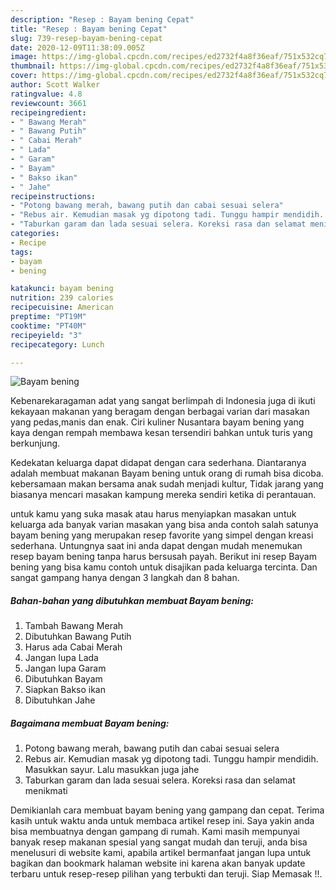 ```yaml
---
description: "Resep : Bayam bening Cepat"
title: "Resep : Bayam bening Cepat"
slug: 739-resep-bayam-bening-cepat
date: 2020-12-09T11:38:09.005Z
image: https://img-global.cpcdn.com/recipes/ed2732f4a8f36eaf/751x532cq70/bayam-bening-foto-resep-utama.jpg
thumbnail: https://img-global.cpcdn.com/recipes/ed2732f4a8f36eaf/751x532cq70/bayam-bening-foto-resep-utama.jpg
cover: https://img-global.cpcdn.com/recipes/ed2732f4a8f36eaf/751x532cq70/bayam-bening-foto-resep-utama.jpg
author: Scott Walker
ratingvalue: 4.8
reviewcount: 3661
recipeingredient:
- " Bawang Merah"
- " Bawang Putih"
- " Cabai Merah"
- " Lada"
- " Garam"
- " Bayam"
- " Bakso ikan"
- " Jahe"
recipeinstructions:
- "Potong bawang merah, bawang putih dan cabai sesuai selera"
- "Rebus air. Kemudian masak yg dipotong tadi. Tunggu hampir mendidih. Masukkan sayur. Lalu masukkan juga jahe"
- "Taburkan garam dan lada sesuai selera. Koreksi rasa dan selamat menikmati"
categories:
- Recipe
tags:
- bayam
- bening

katakunci: bayam bening 
nutrition: 239 calories
recipecuisine: American
preptime: "PT19M"
cooktime: "PT40M"
recipeyield: "3"
recipecategory: Lunch

---
```



![Bayam bening](https://img-global.cpcdn.com/recipes/ed2732f4a8f36eaf/751x532cq70/bayam-bening-foto-resep-utama.jpg)

Kebenarekaragaman adat yang sangat berlimpah di Indonesia juga di ikuti kekayaan makanan yang beragam dengan berbagai varian dari masakan yang pedas,manis dan enak. Ciri kuliner Nusantara bayam bening yang kaya dengan rempah membawa kesan tersendiri bahkan untuk turis yang berkunjung.


Kedekatan keluarga dapat didapat dengan cara sederhana. Diantaranya adalah membuat makanan Bayam bening untuk orang di rumah bisa dicoba. kebersamaan makan bersama anak sudah menjadi kultur, Tidak jarang yang biasanya mencari masakan kampung mereka sendiri ketika di perantauan.



untuk kamu yang suka masak atau harus menyiapkan masakan untuk keluarga ada banyak varian masakan yang bisa anda contoh salah satunya bayam bening yang merupakan resep favorite yang simpel dengan kreasi sederhana. Untungnya saat ini anda dapat dengan mudah menemukan resep bayam bening tanpa harus bersusah payah.
Berikut ini resep Bayam bening yang bisa kamu contoh untuk disajikan pada keluarga tercinta. Dan sangat gampang hanya dengan 3 langkah dan 8 bahan.


<!--inarticleads1-->

##### Bahan-bahan yang dibutuhkan membuat Bayam bening:

1. Tambah  Bawang Merah
1. Dibutuhkan  Bawang Putih
1. Harus ada  Cabai Merah
1. Jangan lupa  Lada
1. Jangan lupa  Garam
1. Dibutuhkan  Bayam
1. Siapkan  Bakso ikan
1. Dibutuhkan  Jahe




<!--inarticleads2-->

##### Bagaimana membuat  Bayam bening:

1. Potong bawang merah, bawang putih dan cabai sesuai selera
1. Rebus air. Kemudian masak yg dipotong tadi. Tunggu hampir mendidih. Masukkan sayur. Lalu masukkan juga jahe
1. Taburkan garam dan lada sesuai selera. Koreksi rasa dan selamat menikmati




Demikianlah cara membuat bayam bening yang gampang dan cepat. Terima kasih untuk waktu anda untuk membaca artikel resep ini. Saya yakin anda bisa membuatnya dengan gampang di rumah. Kami masih mempunyai banyak resep makanan spesial yang sangat mudah dan teruji, anda bisa menelusuri di website kami, apabila artikel bermanfaat jangan lupa untuk bagikan dan bookmark halaman website ini karena akan banyak update terbaru untuk resep-resep pilihan yang terbukti dan teruji. Siap Memasak !!. 
